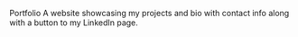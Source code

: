 Portfolio
A website showcasing my projects and bio with contact info along with a button to my LinkedIn page.

